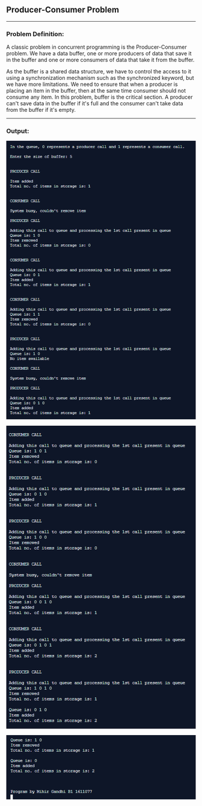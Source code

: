 ## Producer-Consumer Problem

-----------------------------------------
### Problem Definition:

A classic problem in concurrent programming is the Producer-Consumer problem. We have a data buffer, one or more producers of data that save it in the buffer and one or more consumers of data that take it from the buffer.

As the buffer is a shared data structure, we have to control the access to it using a synchronization mechanism such as the synchronized keyword, but we have more limitations. We need to ensure that when a producer is placing an item in the buffer, then at the same time consumer should not consume any item. In this problem, buffer is the critical section. A producer can't save data in the buffer if it's full and the consumer can't take data from the buffer if it's empty.

------------------------------------------
### Output:

<p align="center">
    <img src="./output/1.png">
</p>

<p align="center">
    <img src="./output/2.png">
</p>

<p align="center">
    <img src="./output/3.png">
</p>

